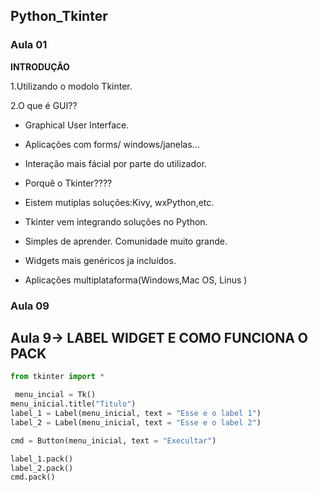 ## Python_Tkinter

### Aula 01
**INTRODUÇÃO** 

1.Utilizando o modolo Tkinter.

2.O que é GUI??

* Graphical User Interface.

- Aplicações com forms/ windows/janelas...

- Interação mais fácial por parte do utilizador.

* Porquê o Tkinter????

- Eistem mutiplas soluções:Kivy, wxPython,etc.

- Tkinter vem integrando soluções no Python.

- Simples de aprender. Comunidade muito grande.

- Widgets mais genéricos ja incluídos.

- Aplicações multiplataforma(Windows,Mac OS, Linus )


### Aula 09

## Aula 9-> LABEL WIDGET E COMO FUNCIONA O PACK

```python
from tkinter import *

 menu_incial = Tk()
menu_inicial.title("Titulo")
label_1 = Label(menu_inicial, text = "Esse e o label 1")
label_2 = Label(menu_inicial, text = "Esse e o label 2")

cmd = Button(menu_inicial, text = "Execultar")

label_1.pack()
label_2.pack()
cmd.pack()
```
